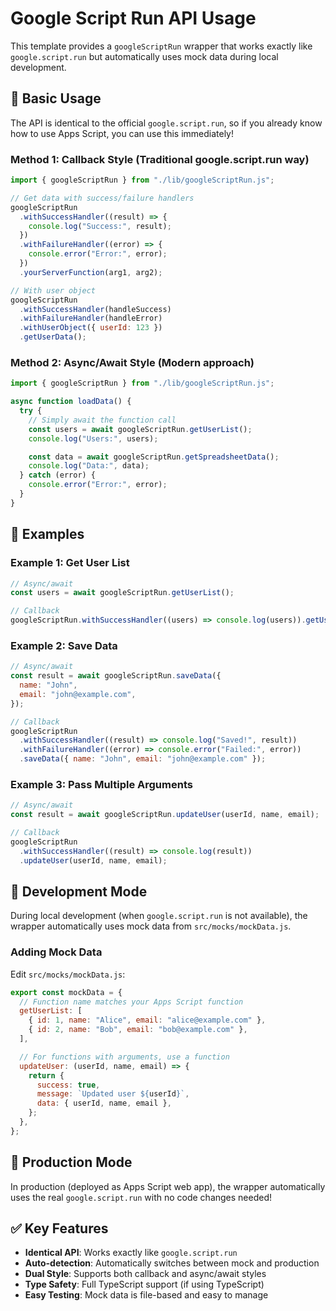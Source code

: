 # Google Script Run API Usage

This template provides a `googleScriptRun` wrapper that works exactly like `google.script.run` but automatically uses mock data during local development.

## 🎯 Basic Usage

The API is identical to the official `google.script.run`, so if you already know how to use Apps Script, you can use this immediately!

### Method 1: Callback Style (Traditional google.script.run way)

```javascript
import { googleScriptRun } from "./lib/googleScriptRun.js";

// Get data with success/failure handlers
googleScriptRun
  .withSuccessHandler((result) => {
    console.log("Success:", result);
  })
  .withFailureHandler((error) => {
    console.error("Error:", error);
  })
  .yourServerFunction(arg1, arg2);

// With user object
googleScriptRun
  .withSuccessHandler(handleSuccess)
  .withFailureHandler(handleError)
  .withUserObject({ userId: 123 })
  .getUserData();
```

### Method 2: Async/Await Style (Modern approach)

```javascript
import { googleScriptRun } from "./lib/googleScriptRun.js";

async function loadData() {
  try {
    // Simply await the function call
    const users = await googleScriptRun.getUserList();
    console.log("Users:", users);

    const data = await googleScriptRun.getSpreadsheetData();
    console.log("Data:", data);
  } catch (error) {
    console.error("Error:", error);
  }
}
```

## 📝 Examples

### Example 1: Get User List

```javascript
// Async/await
const users = await googleScriptRun.getUserList();

// Callback
googleScriptRun.withSuccessHandler((users) => console.log(users)).getUserList();
```

### Example 2: Save Data

```javascript
// Async/await
const result = await googleScriptRun.saveData({
  name: "John",
  email: "john@example.com",
});

// Callback
googleScriptRun
  .withSuccessHandler((result) => console.log("Saved!", result))
  .withFailureHandler((error) => console.error("Failed:", error))
  .saveData({ name: "John", email: "john@example.com" });
```

### Example 3: Pass Multiple Arguments

```javascript
// Async/await
const result = await googleScriptRun.updateUser(userId, name, email);

// Callback
googleScriptRun
  .withSuccessHandler((result) => console.log(result))
  .updateUser(userId, name, email);
```

## 🔧 Development Mode

During local development (when `google.script.run` is not available), the wrapper automatically uses mock data from `src/mocks/mockData.js`.

### Adding Mock Data

Edit `src/mocks/mockData.js`:

```javascript
export const mockData = {
  // Function name matches your Apps Script function
  getUserList: [
    { id: 1, name: "Alice", email: "alice@example.com" },
    { id: 2, name: "Bob", email: "bob@example.com" },
  ],

  // For functions with arguments, use a function
  updateUser: (userId, name, email) => {
    return {
      success: true,
      message: `Updated user ${userId}`,
      data: { userId, name, email },
    };
  },
};
```

## 🚀 Production Mode

In production (deployed as Apps Script web app), the wrapper automatically uses the real `google.script.run` with no code changes needed!

## ✅ Key Features

- **Identical API**: Works exactly like `google.script.run`
- **Auto-detection**: Automatically switches between mock and production
- **Dual Style**: Supports both callback and async/await styles
- **Type Safety**: Full TypeScript support (if using TypeScript)
- **Easy Testing**: Mock data is file-based and easy to manage
